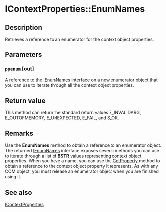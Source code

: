 # IContextProperties::EnumNames

## Description

Retrieves a reference to an enumerator for the context object properties.

## Parameters

### `ppenum` [out]

A reference to the [IEnumNames](https://learn.microsoft.com/windows/desktop/api/comsvcs/nn-comsvcs-ienumnames) interface on a new enumerator object that you can use to iterate through all the context object properties.

## Return value

This method can return the standard return values E_INVALIDARG, E_OUTOFMEMORY, E_UNEXPECTED, E_FAIL, and S_OK.

## Remarks

Use the **EnumNames** method to obtain a reference to an enumerator object. The returned [IEnumNames](https://learn.microsoft.com/windows/desktop/api/comsvcs/nn-comsvcs-ienumnames) interface exposes several methods you can use to iterate through a list of **BSTR** values representing context object properties. When you have a name, you can use the [GetProperty](https://learn.microsoft.com/windows/desktop/api/comsvcs/nf-comsvcs-icontextproperties-getproperty) method to obtain a reference to the context object property it represents. As with any COM object, you must release an enumerator object when you are finished using it.

## See also

[IContextProperties](https://learn.microsoft.com/windows/desktop/api/comsvcs/nn-comsvcs-icontextproperties)
